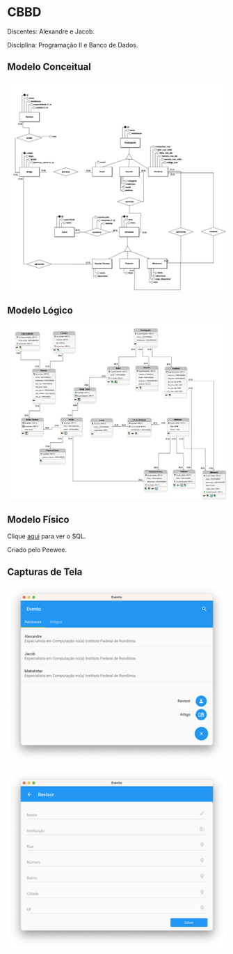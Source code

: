 # CBBD

Discentes: Alexandre e Jacob.

Disciplina: Programação II e Banco de Dados.

## Modelo Conceitual

![modelo_conceitual](/base/conceitual/CBBD-F.png)

## Modelo Lógico

![modelo_logico](/base/logico/CBBD-L-F.png)

## Modelo Físico

Clique [aqui](/base/fisico/sql.txt) para ver o SQL.

Criado pelo Peewee.

## Capturas de Tela

![main_screen](/base/telas/main.png)

![corrector_screen](/base/telas/corrector.png)
